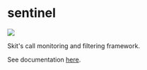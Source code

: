 # sentinel

![](https://img.shields.io/github/v/tag/skit-ai/sentinel.svg?style=flat-square)

Skit's call monitoring and filtering framework.

See documentation [here](https://skit-ai.github.io/sentinel).

